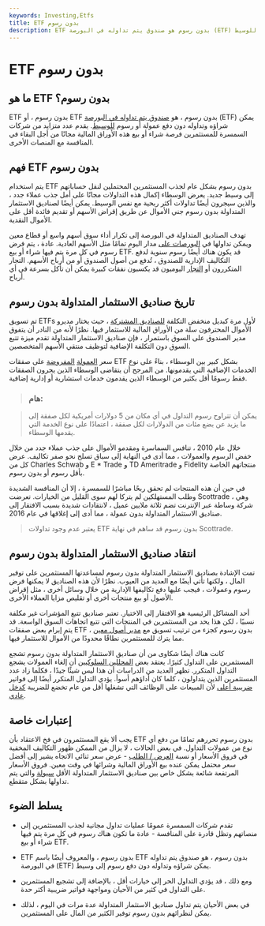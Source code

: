 ```yaml
---
keywords: Investing,Etfs
title: ETF بدون رسوم
description: ETF بدون رسوم هو صندوق يتم تداوله في البورصة (ETF) يمكن شراؤه وتداوله دون دفع عمولة أو رسوم للوسيط.
---
```


# ETF بدون رسوم
## ما هو ETF بدون رسوم؟

ETF بدون رسوم ، أو ETF بدون رسوم ، هو [صندوق يتم تداوله في البورصة](/etf) (ETF) يمكن شراؤه وتداوله دون دفع عمولة أو رسوم [للوسيط](/broker). يقدم عدد متزايد من شركات السمسرة للمستثمرين فرصة شراء أو بيع هذه الأوراق المالية مجانًا من أجل البقاء في المنافسة مع المنصات الأخرى.

## فهم ETF بدون رسوم

يتم استخدام ETF بدون رسوم بشكل عام لجذب المستثمرين المحتملين لنقل حساباتهم إلى وسيط جديد. يعرض الوسطاء إكمال هذه التداولات مجانًا على أمل جذب عملاء جدد ، والذين سيجرون أيضًا تداولات أكثر ربحية مع نفس الوسيط. يمكن أيضًا لصناديق الاستثمار المتداولة بدون رسوم جني الأموال عن طريق إقراض الأسهم أو تقديم فائدة أقل على الأموال النقدية.

تهدف الصناديق المتداولة في البورصة إلى تكرار أداء سوق أسهم واسع أو قطاع معين ويمكن تداولها في [البورصات على](/exchange) مدار اليوم تمامًا مثل الأسهم العادية. عادة ، يتم فرض رسوم في كل مرة يتم فيها شراء أو بيع ETF. قد يكون هناك أيضًا رسوم سنوية لدفع التكاليف الإدارية للصندوق ، تُدفع من أصول الصندوق أو من أرباح الأسهم. التجار المتكررون أو [التجار](/daytrader) اليوميون قد يكسبون نفقات كبيرة يمكن أن تأكل بسرعة في أي أرباح.

## تاريخ صناديق الاستثمار المتداولة بدون رسوم

تم تسويق ETFs لأول مرة كبديل منخفض التكلفة [للصناديق المشتركة](/mutualfund) ، حيث يختار مديرو الأموال المحترفون سلة من الأوراق المالية للاستثمار فيها. نظرًا لأنه من النادر أن يتفوق مدير الصندوق على السوق باستمرار ، فإن صناديق الاستثمار المتداولة تقدم ميزة تتبع السوق دون التكلفة الإضافية لتوظيف منتقي الأسهم المتخصصين.

سعر [العمولة](/commission) [المفروضة](/commission) على صفقات ETF بشكل كبير بين الوسطاء ، بناءً على نوع الخدمات الإضافية التي يقدمونها. من المرجح أن يتقاضى الوسطاء الذين يجرون الصفقات فقط رسومًا أقل بكثير من الوسطاء الذين يقدمون خدمات استشارية أو إدارية إضافية.

> ### هام:

> يمكن أن تتراوح رسوم التداول في أي مكان من 5 دولارات أمريكية لكل صفقة إلى ما يزيد عن بضع مئات من الدولارات لكل صفقة ، اعتمادًا على نوع الخدمة التي يقدمها الوسطاء.

>

خلال عام 2010 ، تنافس السماسرة ومقدمو الأموال على جذب عملاء جدد من خلال خفض الرسوم والعمولات ، مما أدى في النهاية إلى سباق تسلح نحو صفر تكاليف. عرض كل من Charles Schwab و E * Trade و TD Ameritrade و Fidelity منتجاتهم الخاصة بأقل رسوم أو بدون رسوم.

في حين أن هذه المنتجات لم تحقق ربحًا مباشرًا للسمسرة ، إلا أن المنافسة الشديدة وطلب المستهلكين لم يتركا لهم سوى القليل من الخيارات. تعرضت Scottrade ، وهي شركة وساطة عبر الإنترنت تضم ثلاثة ملايين عميل ، لانتقادات شديدة بسبب الافتقار إلى صناديق الاستثمار المتداولة بدون عمولة ، مما أدى إلى إغلاقها في عام 2016.

> يعتبر عدم وجود تداولات ETF بدون رسوم قد ساهم في نهاية Scottrade.

>

## انتقاد صناديق الاستثمار المتداولة بدون رسوم

تمت الإشادة بصناديق الاستثمار المتداولة بدون رسوم لمساعدتها المستثمرين على توفير المال ، ولكنها تأتي أيضًا مع العديد من العيوب. نظرًا لأن هذه الصناديق لا يمكنها فرض رسوم وعمولات ، فيجب عليها دفع تكاليفها الإدارية من خلال وسائل أخرى ، مثل إقراض الأصول أو بيع منتجات أخرى أو تقليص مزايا العملاء الأخرى.

أحد المشاكل الرئيسية هو الافتقار إلى الاختيار. تعتبر صناديق تتبع المؤشرات غير مكلفة نسبيًا ، لكن هذا يحد من المستثمرين في المنتجات التي تتبع اتجاهات السوق الواسعة. قد يتم إبرام بعض صفقات ETF بدون رسوم كجزء من ترتيب تسويق مع [مدير أصول معين](/assetmanagement) ، مما يترك للمستثمرين نطاقًا محدودًا من الأموال للاستثمار فيها.

كانت هناك أيضًا شكاوى من أن صناديق الاستثمار المتداولة بدون رسوم تشجع المستثمرين على التداول كثيرًا. يعتقد بعض [المحللين السلوكيين](/behavioralfinance) أن إلغاء العمولات يشجع التداول المتكرر. تظهر العديد من الدراسات أن هذا ليس شيئًا جيدًا ، فكلما زاد عدد المستثمرين الذين يتداولون ، كلما كان أداؤهم أسوأ. يؤدي التداول المتكرر أيضًا إلى فواتير [ضريبية أعلى](/taxes) لأن المبيعات على الوظائف التي تشغلها أقل من عام تخضع للضريبة [كدخل عادي](/ordinaryincome).

## إعتبارات خاصة

يجب ألا يقع المستثمرون في فخ الاعتقاد بأن ETF بدون رسوم تحررهم تمامًا من دفع أي نوع من عمولات التداول. في بعض الحالات ، لا يزال من الممكن ظهور التكاليف المخفية في فروق الأسعار أو نسبة [العرض / الطلب](/bid-askspread) - عرض سعر ثنائي الاتجاه يشير إلى أفضل سعر محتمل يمكن عنده بيع الأوراق المالية وشرائها في وقت معين. فروق الأسعار المرتفعة شائعة بشكل خاص بين صناديق الاستثمار المتداولة الأقل [سيولة](/liquidity) والتي يتم تداولها بشكل متقطع.

## يسلط الضوء

- تقدم شركات السمسرة عمومًا عمليات تداول مجانية لجذب المستثمرين إلى منصاتهم وتظل قادرة على المنافسة - عادة ما تكون هناك رسوم في كل مرة يتم فيها شراء أو بيع ETF.

- ETF بدون رسوم ، والمعروف أيضًا باسم ETF بدون رسوم ، هو صندوق يتم تداوله في البورصة (ETF) يمكن شراؤه وتداوله دون دفع رسوم إلى وسيط.

- ومع ذلك ، قد يؤدي التداول الحر إلى خيارات أقل ، بالإضافة إلى تشجيع المستثمرين على التداول في كثير من الأحيان ومواجهة فواتير ضريبية أكثر حدة.

- في بعض الأحيان يتم تداول صناديق الاستثمار المتداولة عدة مرات في اليوم ، لذلك يمكن لنظرائهم بدون رسوم توفير الكثير من المال على المستثمرين.

